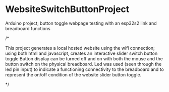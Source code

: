 # WebsiteSwitchButtonProject
Arduino project; button toggle webpage testing with an esp32s2 link and breadboard functions

/*

 This project generates a local hosted website using the wifi connection; using both html and javascript, creates an interactive slider switch button toggle
 Button display can be turned off and on with both the mouse and the button switch on the physical breadboard.
 Led was used (seen through the led pin input) to indicate a functioning connectivity to the breadboard and to represent the on/off condition of the website slider button toggle.
 
*/
